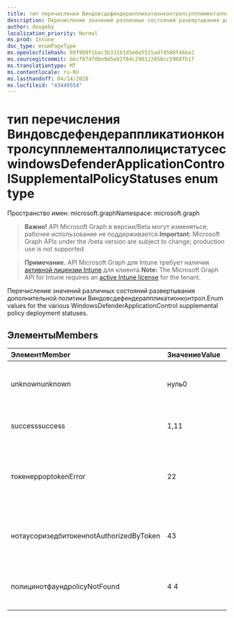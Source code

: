 ```yaml
---
title: тип перечисления Виндовсдефендераппликатионконтролсупплементалполицистатусес
description: Перечисление значений различных состояний развертывания дополнительной политики Виндовсдефендераппликатионконтрол.
author: dougeby
localization_priority: Normal
ms.prod: Intune
doc_type: enumPageType
ms.openlocfilehash: 69f909f1bac3b33101d5e0e5515ad74588f46be2
ms.sourcegitcommit: bbcf074f0be9d5e02f84c290122850cc5968fb1f
ms.translationtype: MT
ms.contentlocale: ru-RU
ms.lasthandoff: 04/14/2020
ms.locfileid: "43449554"
---
```

# <a name="windowsdefenderapplicationcontrolsupplementalpolicystatuses-enum-type"></a><span data-ttu-id="1364e-103">тип перечисления Виндовсдефендераппликатионконтролсупплементалполицистатусес</span><span class="sxs-lookup"><span data-stu-id="1364e-103">windowsDefenderApplicationControlSupplementalPolicyStatuses enum type</span></span>

<span data-ttu-id="1364e-104">Пространство имен: microsoft.graph</span><span class="sxs-lookup"><span data-stu-id="1364e-104">Namespace: microsoft.graph</span></span>

> <span data-ttu-id="1364e-105">**Важно!** API Microsoft Graph в версии/Beta могут изменяться; рабочее использование не поддерживается.</span><span class="sxs-lookup"><span data-stu-id="1364e-105">**Important:** Microsoft Graph APIs under the /beta version are subject to change; production use is not supported.</span></span>

> <span data-ttu-id="1364e-106">**Примечание.** API Microsoft Graph для Intune требует наличия [активной лицензии Intune](https://go.microsoft.com/fwlink/?linkid=839381) для клиента.</span><span class="sxs-lookup"><span data-stu-id="1364e-106">**Note:** The Microsoft Graph API for Intune requires an [active Intune license](https://go.microsoft.com/fwlink/?linkid=839381) for the tenant.</span></span>

<span data-ttu-id="1364e-107">Перечисление значений различных состояний развертывания дополнительной политики Виндовсдефендераппликатионконтрол.</span><span class="sxs-lookup"><span data-stu-id="1364e-107">Enum values for the various WindowsDefenderApplicationControl supplemental policy deployment statuses.</span></span>

## <a name="members"></a><span data-ttu-id="1364e-108">Элементы</span><span class="sxs-lookup"><span data-stu-id="1364e-108">Members</span></span>
|<span data-ttu-id="1364e-109">Элемент</span><span class="sxs-lookup"><span data-stu-id="1364e-109">Member</span></span>|<span data-ttu-id="1364e-110">Значение</span><span class="sxs-lookup"><span data-stu-id="1364e-110">Value</span></span>|<span data-ttu-id="1364e-111">Описание</span><span class="sxs-lookup"><span data-stu-id="1364e-111">Description</span></span>|
|:---|:---|:---|
|<span data-ttu-id="1364e-112">unknown</span><span class="sxs-lookup"><span data-stu-id="1364e-112">unknown</span></span>|<span data-ttu-id="1364e-113">нуль</span><span class="sxs-lookup"><span data-stu-id="1364e-113">0</span></span>|<span data-ttu-id="1364e-114">Состояние дополнительной политики Виндовсдефендераппликатионконтрол неизвестно.</span><span class="sxs-lookup"><span data-stu-id="1364e-114">The status of the WindowsDefenderApplicationControl supplemental policy is not known.</span></span>|
|<span data-ttu-id="1364e-115">success</span><span class="sxs-lookup"><span data-stu-id="1364e-115">success</span></span>|<span data-ttu-id="1364e-116">1,1</span><span class="sxs-lookup"><span data-stu-id="1364e-116">1</span></span>|<span data-ttu-id="1364e-117">Применяется дополнительная политика Виндовсдефендераппликатионконтрол.</span><span class="sxs-lookup"><span data-stu-id="1364e-117">The WindowsDefenderApplicationControl supplemental policy is in effect.</span></span>|
|<span data-ttu-id="1364e-118">токенеррор</span><span class="sxs-lookup"><span data-stu-id="1364e-118">tokenError</span></span>|<span data-ttu-id="1364e-119">2</span><span class="sxs-lookup"><span data-stu-id="1364e-119">2</span></span>|<span data-ttu-id="1364e-120">Дополнительная политика Виндовсдефендераппликатионконтрол имеет структуру, но существует ошибка, связанная с авторизацией маркера.</span><span class="sxs-lookup"><span data-stu-id="1364e-120">The WindowsDefenderApplicationControl supplemental policy is structurally okay but there is an error with authorizing the token.</span></span>|
|<span data-ttu-id="1364e-121">нотаусоризедбитокен</span><span class="sxs-lookup"><span data-stu-id="1364e-121">notAuthorizedByToken</span></span>|<span data-ttu-id="1364e-122">4</span><span class="sxs-lookup"><span data-stu-id="1364e-122">3</span></span>|<span data-ttu-id="1364e-123">Маркер не авторизует эту дополнительную политику Виндовсдефендераппликатионконтрол.</span><span class="sxs-lookup"><span data-stu-id="1364e-123">The token does not authorize this WindowsDefenderApplicationControl supplemental policy.</span></span>|
|<span data-ttu-id="1364e-124">полицинотфаунд</span><span class="sxs-lookup"><span data-stu-id="1364e-124">policyNotFound</span></span>|<span data-ttu-id="1364e-125">4 </span><span class="sxs-lookup"><span data-stu-id="1364e-125">4</span></span>|<span data-ttu-id="1364e-126">Дополнительная политика Виндовсдефендераппликатионконтрол не найдена.</span><span class="sxs-lookup"><span data-stu-id="1364e-126">The WindowsDefenderApplicationControl supplemental policy is not found.</span></span>|



